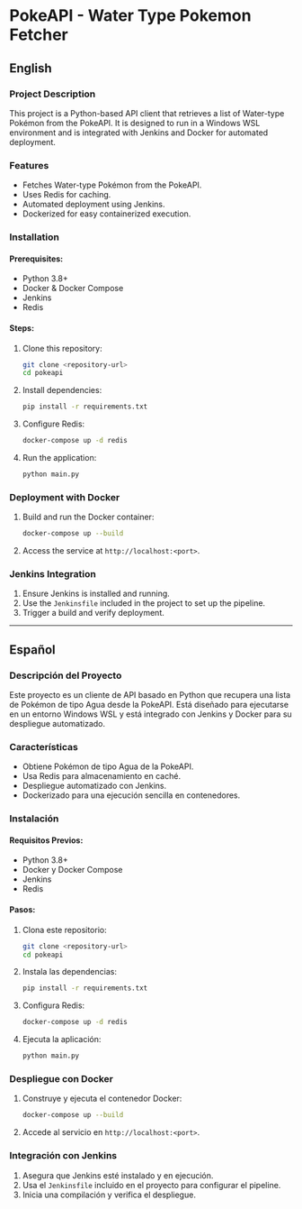 # PokeAPI - Water Type Pokemon Fetcher

## English

### Project Description
This project is a Python-based API client that retrieves a list of Water-type Pokémon from the PokeAPI. It is designed to run in a Windows WSL environment and is integrated with Jenkins and Docker for automated deployment.

### Features
- Fetches Water-type Pokémon from the PokeAPI.
- Uses Redis for caching.
- Automated deployment using Jenkins.
- Dockerized for easy containerized execution.

### Installation
#### Prerequisites:
- Python 3.8+
- Docker & Docker Compose
- Jenkins
- Redis

#### Steps:
1. Clone this repository:
   ```bash
   git clone <repository-url>
   cd pokeapi
   ```
2. Install dependencies:
   ```bash
   pip install -r requirements.txt
   ```
3. Configure Redis:
   ```bash
   docker-compose up -d redis
   ```
4. Run the application:
   ```bash
   python main.py
   ```

### Deployment with Docker
1. Build and run the Docker container:
   ```bash
   docker-compose up --build
   ```
2. Access the service at `http://localhost:<port>`.

### Jenkins Integration
1. Ensure Jenkins is installed and running.
2. Use the `Jenkinsfile` included in the project to set up the pipeline.
3. Trigger a build and verify deployment.

---

## Español

### Descripción del Proyecto
Este proyecto es un cliente de API basado en Python que recupera una lista de Pokémon de tipo Agua desde la PokeAPI. Está diseñado para ejecutarse en un entorno Windows WSL y está integrado con Jenkins y Docker para su despliegue automatizado.

### Características
- Obtiene Pokémon de tipo Agua de la PokeAPI.
- Usa Redis para almacenamiento en caché.
- Despliegue automatizado con Jenkins.
- Dockerizado para una ejecución sencilla en contenedores.

### Instalación
#### Requisitos Previos:
- Python 3.8+
- Docker y Docker Compose
- Jenkins
- Redis

#### Pasos:
1. Clona este repositorio:
   ```bash
   git clone <repository-url>
   cd pokeapi
   ```
2. Instala las dependencias:
   ```bash
   pip install -r requirements.txt
   ```
3. Configura Redis:
   ```bash
   docker-compose up -d redis
   ```
4. Ejecuta la aplicación:
   ```bash
   python main.py
   ```

### Despliegue con Docker
1. Construye y ejecuta el contenedor Docker:
   ```bash
   docker-compose up --build
   ```
2. Accede al servicio en `http://localhost:<port>`.

### Integración con Jenkins
1. Asegura que Jenkins esté instalado y en ejecución.
2. Usa el `Jenkinsfile` incluido en el proyecto para configurar el pipeline.
3. Inicia una compilación y verifica el despliegue.

